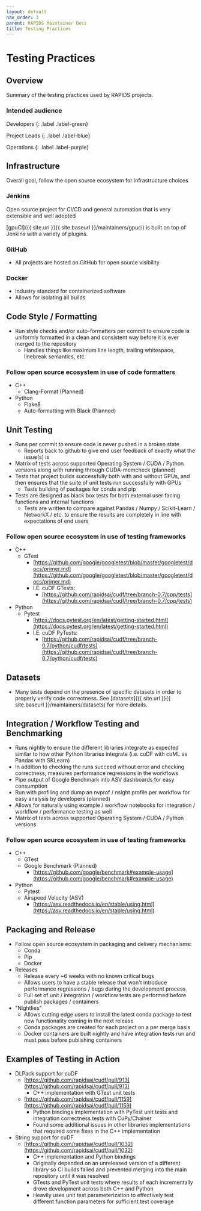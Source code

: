 ```yaml
---
layout: default
nav_order: 3
parent: RAPIDS Maintainer Docs
title: Testing Practices
---
```


# Testing Practices

## Overview

Summary of the testing practices used by RAPIDS projects.

### Intended audience

Developers
{: .label .label-green}

Project Leads
{: .label .label-blue}

Operations
{: .label .label-purple}

## Infrastructure

Overall goal, follow the open source ecosystem for infrastructure choices

### Jenkins
Open source project for CI/CD and general automation that is very extensible and well adopted

[gpuCI]({{ site.url }}{{ site.baseurl }}/maintainers/gpuci) is built on top of Jenkins with a variety of plugins.

### GitHub

- All projects are hosted on GitHub for open source visibility

### Docker

- Industry standard for containerized software
- Allows for isolating all builds

## Code Style / Formatting

- Run style checks and/or auto-formatters per commit to ensure code is uniformly formatted in a clean and consistent way before it is ever merged to the repository
  - Handles things like maximum line length, trailing whitespace, linebreak semantics, etc.

### Follow open source ecosystem in use of code formatters

- C++
  - Clang-Format (Planned)
- Python
  - Flake8
  - Auto-formatting with Black (Planned)

## Unit Testing

- Runs per commit to ensure code is never pushed in a broken state
  - Reports back to github to give end user feedback of exactly what the issue(s) is
- Matrix of tests across supported Operating System / CUDA / Python versions along with running through CUDA-memcheck (planned)
- Tests that project builds successfully both with and without GPUs, and then ensures that the suite of unit tests run successfully with GPUs
  - Tests building of packages for conda and pip
- Tests are designed as black box tests for both external user facing functions and internal functions
  - Tests are written to compare against Pandas / Numpy / Scikit-Learn / NetworkX / etc. to ensure the results are completely in line with expectations of end users

### Follow open source ecosystem in use of testing frameworks

- C++
  - GTest
    - [https://github.com/google/googletest/blob/master/googletest/docs/primer.md](https://github.com/google/googletest/blob/master/googletest/docs/primer.md)
    - I.E. cuDF GTests:
      - [https://github.com/rapidsai/cudf/tree/branch-0.7/cpp/tests](https://github.com/rapidsai/cudf/tree/branch-0.7/cpp/tests)
- Python
  - Pytest
    - [https://docs.pytest.org/en/latest/getting-started.html](https://docs.pytest.org/en/latest/getting-started.html)
    - I.E. cuDF PyTests:
      - [https://github.com/rapidsai/cudf/tree/branch-0.7/python/cudf/tests](https://github.com/rapidsai/cudf/tree/branch-0.7/python/cudf/tests)

## Datasets

- Many tests depend on the presence of specific datasets in order to properly verify code correctness. See [datasets]({{ site.url }}{{ site.baseurl }}/maintainers/datasets) for more details.

## Integration / Workflow Testing and Benchmarking

- Runs nightly to ensure the different libraries integrate as expected similar to how other Python libraries integrate (i.e. cuDF with cuML vs Pandas with SKLearn)
- In addition to checking the runs succeed without error and checking correctness, measures performance regressions in the workflows
- Pipe output of Google Benchmark into ASV dashboards for easy consumption
- Run with profiling and dump an nvprof / nsight profile per workflow for easy analysis by developers (planned)
- Allows for naturally using example / workflow notebooks for integration / workflow / performance testing as well
- Matrix of tests across supported Operating System / CUDA / Python versions

### Follow open source ecosystem in use of testing frameworks

- C++
  - GTest
  - Google Benchmark (Planned)
    - [https://github.com/google/benchmark#example-usage](https://github.com/google/benchmark#example-usage)
- Python
  - Pytest
  - Airspeed Velocity (ASV)
    - [https://asv.readthedocs.io/en/stable/using.html](https://asv.readthedocs.io/en/stable/using.html)

## Packaging and Release

- Follow open source ecosystem in packaging and delivery mechanisms:
  - Conda
  - Pip
  - Docker
- Releases
  - Release every ~6 weeks with no known critical bugs
  - Allows users to have a stable release that won't introduce performance regressions / bugs during the development process
  - Full set of unit / integration / workflow tests are performed before publish packages / containers
- "Nightlies"
  - Allows cutting edge users to install the latest conda package to test new functionality coming in the next release
  - Conda packages are created for each project on a per merge basis
  - Docker containers are built nightly and have integration tests run and must pass before publishing containers

## Examples of Testing in Action

- DLPack support for cuDF
  - [https://github.com/rapidsai/cudf/pull/913](https://github.com/rapidsai/cudf/pull/913)
    - C++ implementation with GTest unit tests
  - [https://github.com/rapidsai/cudf/pull/1159](https://github.com/rapidsai/cudf/pull/1159)
    - Python bindings implementation with PyTest unit tests and integration correctness tests with CuPy/Chainer
    - Found some additional issues in other libraries implementations that required some fixes in the C++ implementation
- String support for cuDF
  - [https://github.com/rapidsai/cudf/pull/1032](https://github.com/rapidsai/cudf/pull/1032)
    - C++ implementation and Python bindings
    - Originally depended on an unreleased version of a different library so CI builds failed and prevented merging into the main repository until it was resolved
    - GTests and PyTest unit tests where results of each incrementally drove development across both C++ and Python
    - Heavily uses unit test parameterization to effectively test different function parameters for sufficient test coverage
